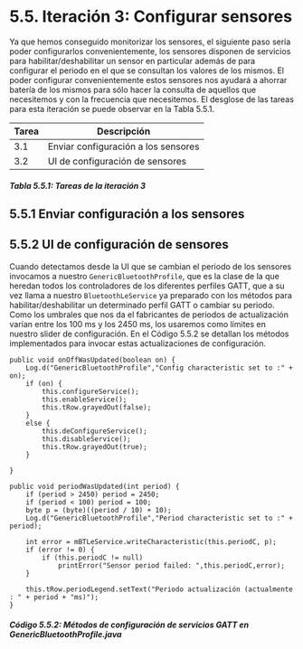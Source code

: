 # 5.5. Iteración 3: Configurar sensores

Ya que hemos conseguido monitorizar los sensores, el siguiente paso sería poder configurarlos convenientemente, los sensores disponen de servicios para habilitar/deshabilitar un sensor en particular además de para configurar el periodo en el que se consultan los valores de los mismos. El poder configurar convenientemente estos sensores nos ayudará a ahorrar batería de los mismos para sólo hacer la consulta de aquellos que necesitemos y con la frecuencia que necesitemos. El desglose de las tareas para esta iteración se puede observar en la Tabla 5.5.1.

| Tarea | Descripción |
| -- | -- |
| 3.1 | Enviar configuración a los sensores |
| 3.2 | UI de configuración de sensores |
##### *Tabla 5.5.1: Tareas de la iteración 3* 


## 5.5.1 Enviar configuración a los sensores



## 5.5.2 UI de configuración de sensores


Cuando detectamos desde la UI que se cambian el periodo de los sensores invocamos a nuestro ```GenericBluetoothProfile```, que es la clase de la que heredan todos los controladores de los diferentes perfiles GATT, que a su vez llama a nuestro ```BluetoothLeService``` ya preparado con los métodos para habilitar/deshabilitar un determinado perfil GATT o cambiar su periodo. Como los umbrales que nos da el fabricantes de periodos de actualización varían entre los 100 ms y los 2450 ms, los usaremos como límites en nuestro slider de configuración. En el Código 5.5.2 se detallan los métodos implementados para invocar estas actualizaciones de configuración.

```
public void onOffWasUpdated(boolean on) {
	Log.d("GenericBluetoothProfile","Config characteristic set to :" + on);
	if (on) {
		this.configureService();
		this.enableService();
		this.tRow.grayedOut(false);
	}
	else {
		this.deConfigureService();
		this.disableService();
		this.tRow.grayedOut(true);
	}
	
}

public void periodWasUpdated(int period) {
	if (period > 2450) period = 2450; 
	if (period < 100) period = 100;
	byte p = (byte)((period / 10) + 10);
	Log.d("GenericBluetoothProfile","Period characteristic set to :" + period);
   
    int error = mBTLeService.writeCharacteristic(this.periodC, p);
    if (error != 0) {
        if (this.periodC != null)
            printError("Sensor period failed: ",this.periodC,error);
    }
    
	this.tRow.periodLegend.setText("Periodo actualización (actualmente : " + period + "ms)");
}
```
##### Código 5.5.2: Métodos de configuración de servicios GATT en GenericBluetoothProfile.java